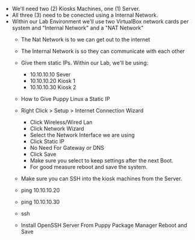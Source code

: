 - We'll need two (2) Kiosks Machines, one (1) Server.
- All three (3) need to be conected using a Internal Network.
- Within our Lab Environment we'll use two VirtualBox network cards per system and "Internal Network" and a "NAT Network"
  - The Nat Network is to we can get out to the internet
  - The Internal Network is so they can communicate with each other   
  - Give them static IPs. Within our Lab, we'll be using:
    -  10.10.10.10 Sever
    -  10.10.10.20 Kiosk 1
    -  10.10.10.30 Kiosk 2
  -  How to Give Puppy Linux a Static IP
    - Right Click > Setup > Internet Connection Wizard
      - Click Wireless/Wired Lan
      - Click Network Wizard
      - Select the Network Interface we are using
      - Click Static IP
      - No Need For Gateway or DNS
      - Click Save
      - Make sure you select to keep settings after the next Boot.
      - For good measure reboot and save the system. 
    
  -  Make sure you can SSH into the kiosk machines from the Server.
    - ping 10.10.10.20
    - ping 10.10.10.30
    - ssh
  - Install OpenSSH Server From Puppy Package Manager Reboot and Save
